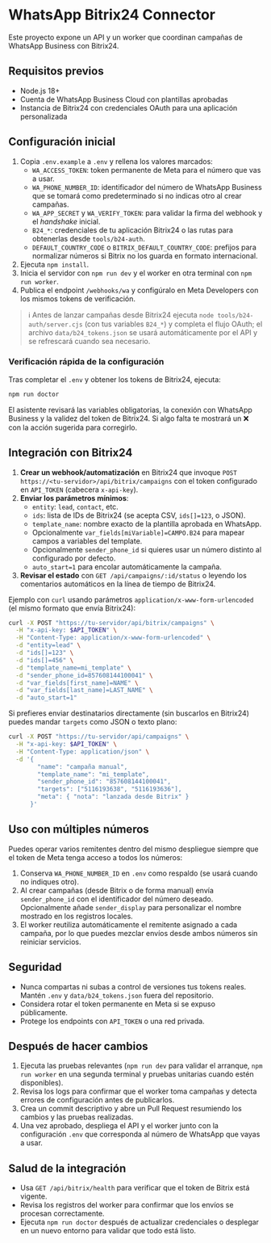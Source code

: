 # WhatsApp Bitrix24 Connector

Este proyecto expone un API y un worker que coordinan campañas de WhatsApp Business con Bitrix24.

## Requisitos previos
- Node.js 18+
- Cuenta de WhatsApp Business Cloud con plantillas aprobadas
- Instancia de Bitrix24 con credenciales OAuth para una aplicación personalizada

## Configuración inicial
1. Copia `.env.example` a `.env` y rellena los valores marcados:
   - `WA_ACCESS_TOKEN`: token permanente de Meta para el número que vas a usar.
   - `WA_PHONE_NUMBER_ID`: identificador del número de WhatsApp Business que se tomará como predeterminado si no indicas otro al crear campañas.
   - `WA_APP_SECRET` y `WA_VERIFY_TOKEN`: para validar la firma del webhook y el *handshake* inicial.
   - `B24_*`: credenciales de tu aplicación Bitrix24 o las rutas para obtenerlas desde `tools/b24-auth`.
   - `DEFAULT_COUNTRY_CODE` o `BITRIX_DEFAULT_COUNTRY_CODE`: prefijos para normalizar números si Bitrix no los guarda en formato internacional.
2. Ejecuta `npm install`.
3. Inicia el servidor con `npm run dev` y el worker en otra terminal con `npm run worker`.
4. Publica el endpoint `/webhooks/wa` y configúralo en Meta Developers con los mismos tokens de verificación.

> ℹ️ Antes de lanzar campañas desde Bitrix24 ejecuta `node tools/b24-auth/server.cjs` (con tus variables `B24_*`) y completa el flujo OAuth; el archivo `data/b24_tokens.json` se usará automáticamente por el API y se refrescará cuando sea necesario.

### Verificación rápida de la configuración

Tras completar el `.env` y obtener los tokens de Bitrix24, ejecuta:

```bash
npm run doctor
```

El asistente revisará las variables obligatorias, la conexión con WhatsApp Business y la validez del token de Bitrix24. Si algo falta te mostrará un ❌ con la acción sugerida para corregirlo.

## Integración con Bitrix24

1. **Crear un webhook/automatización** en Bitrix24 que invoque `POST https://<tu-servidor>/api/bitrix/campaigns` con el token configurado en `API_TOKEN` (cabecera `x-api-key`).
2. **Enviar los parámetros mínimos**:
   - `entity`: `lead`, `contact`, etc.
   - `ids`: lista de IDs de Bitrix24 (se acepta CSV, `ids[]=123`, o JSON).
   - `template_name`: nombre exacto de la plantilla aprobada en WhatsApp.
   - Opcionalmente `var_fields[miVariable]=CAMPO.B24` para mapear campos a variables del template.
   - Opcionalmente `sender_phone_id` si quieres usar un número distinto al configurado por defecto.
   - `auto_start=1` para encolar automáticamente la campaña.
3. **Revisar el estado** con `GET /api/campaigns/:id/status` o leyendo los comentarios automáticos en la línea de tiempo de Bitrix24.

Ejemplo con `curl` usando parámetros `application/x-www-form-urlencoded` (el mismo formato que envía Bitrix24):

```bash
curl -X POST "https://tu-servidor/api/bitrix/campaigns" \
  -H "x-api-key: $API_TOKEN" \
  -H "Content-Type: application/x-www-form-urlencoded" \
  -d "entity=lead" \
  -d "ids[]=123" \
  -d "ids[]=456" \
  -d "template_name=mi_template" \
  -d "sender_phone_id=857608144100041" \
  -d "var_fields[first_name]=NAME" \
  -d "var_fields[last_name]=LAST_NAME" \
  -d "auto_start=1"
```

Si prefieres enviar destinatarios directamente (sin buscarlos en Bitrix24) puedes mandar `targets` como JSON o texto plano:

```bash
curl -X POST "https://tu-servidor/api/campaigns" \
  -H "x-api-key: $API_TOKEN" \
  -H "Content-Type: application/json" \
  -d '{
        "name": "campaña manual",
        "template_name": "mi_template",
        "sender_phone_id": "857608144100041",
        "targets": ["5116193638", "5116193636"],
        "meta": { "nota": "lanzada desde Bitrix" }
      }'
```

## Uso con múltiples números
Puedes operar varios remitentes dentro del mismo despliegue siempre que el token de Meta tenga acceso a todos los números:
1. Conserva `WA_PHONE_NUMBER_ID` en `.env` como respaldo (se usará cuando no indiques otro).
2. Al crear campañas (desde Bitrix o de forma manual) envía `sender_phone_id` con el identificador del número deseado. Opcionalmente añade `sender_display` para personalizar el nombre mostrado en los registros locales.
3. El worker reutiliza automáticamente el remitente asignado a cada campaña, por lo que puedes mezclar envíos desde ambos números sin reiniciar servicios.

## Seguridad
- Nunca compartas ni subas a control de versiones tus tokens reales. Mantén `.env` y `data/b24_tokens.json` fuera del repositorio.
- Considera rotar el token permanente en Meta si se expuso públicamente.
- Protege los endpoints con `API_TOKEN` o una red privada.

## Después de hacer cambios
1. Ejecuta las pruebas relevantes (`npm run dev` para validar el arranque, `npm run worker` en una segunda terminal y pruebas unitarias cuando estén disponibles).
2. Revisa los logs para confirmar que el worker toma campañas y detecta errores de configuración antes de publicarlos.
3. Crea un commit descriptivo y abre un Pull Request resumiendo los cambios y las pruebas realizadas.
4. Una vez aprobado, despliega el API y el worker junto con la configuración `.env` que corresponda al número de WhatsApp que vayas a usar.

## Salud de la integración
- Usa `GET /api/bitrix/health` para verificar que el token de Bitrix está vigente.
- Revisa los registros del worker para confirmar que los envíos se procesan correctamente.
- Ejecuta `npm run doctor` después de actualizar credenciales o desplegar en un nuevo entorno para validar que todo está listo.

